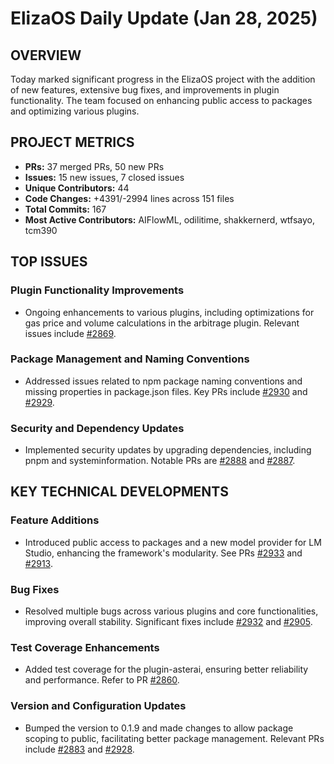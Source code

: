 # ElizaOS Daily Update (Jan 28, 2025)

## OVERVIEW 
Today marked significant progress in the ElizaOS project with the addition of new features, extensive bug fixes, and improvements in plugin functionality. The team focused on enhancing public access to packages and optimizing various plugins.

## PROJECT METRICS
- **PRs:** 37 merged PRs, 50 new PRs
- **Issues:** 15 new issues, 7 closed issues
- **Unique Contributors:** 44
- **Code Changes:** +4391/-2994 lines across 151 files
- **Total Commits:** 167
- **Most Active Contributors:** AIFlowML, odilitime, shakkernerd, wtfsayo, tcm390

## TOP ISSUES
### Plugin Functionality Improvements
- Ongoing enhancements to various plugins, including optimizations for gas price and volume calculations in the arbitrage plugin. Relevant issues include [#2869](https://github.com/elizaos/eliza/issues/2869).

### Package Management and Naming Conventions
- Addressed issues related to npm package naming conventions and missing properties in package.json files. Key PRs include [#2930](https://github.com/elizaos/eliza/pull/2930) and [#2929](https://github.com/elizaos/eliza/pull/2929).

### Security and Dependency Updates
- Implemented security updates by upgrading dependencies, including pnpm and systeminformation. Notable PRs are [#2888](https://github.com/elizaos/eliza/pull/2888) and [#2887](https://github.com/elizaos/eliza/pull/2887).

## KEY TECHNICAL DEVELOPMENTS
### Feature Additions
- Introduced public access to packages and a new model provider for LM Studio, enhancing the framework's modularity. See PRs [#2933](https://github.com/elizaos/eliza/pull/2933) and [#2913](https://github.com/elizaos/eliza/pull/2913).

### Bug Fixes
- Resolved multiple bugs across various plugins and core functionalities, improving overall stability. Significant fixes include [#2932](https://github.com/elizaos/eliza/pull/2932) and [#2905](https://github.com/elizaos/eliza/pull/2905).

### Test Coverage Enhancements
- Added test coverage for the plugin-asterai, ensuring better reliability and performance. Refer to PR [#2860](https://github.com/elizaos/eliza/pull/2860).

### Version and Configuration Updates
- Bumped the version to 0.1.9 and made changes to allow package scoping to public, facilitating better package management. Relevant PRs include [#2883](https://github.com/elizaos/eliza/pull/2883) and [#2928](https://github.com/elizaos/eliza/pull/2928).